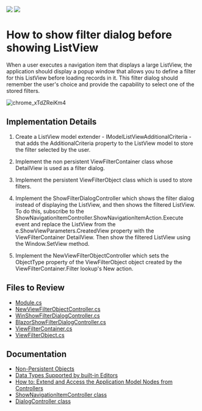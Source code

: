 <!-- default badges list -->
[![](https://img.shields.io/badge/Open_in_DevExpress_Support_Center-FF7200?style=flat-square&logo=DevExpress&logoColor=white)](https://supportcenter.devexpress.com/ticket/details/E1554)
[![](https://img.shields.io/badge/📖_How_to_use_DevExpress_Examples-e9f6fc?style=flat-square)](https://docs.devexpress.com/GeneralInformation/403183)
<!-- default badges end -->



# How to show filter dialog before showing ListView

When a user executes a navigation item that displays a large ListView, the application should display a popup window that allows you to define a filter for this ListView before loading records in it. This filter dialog should remember the user's choice and provide the capability to select one of the stored filters.

![chrome_xTdZReiKm4](https://github.com/DevExpress-Examples/XAF_how-to-show-filter-dialog-before-showing-listview-e1554/assets/14300209/ebfa62d4-f4b7-489e-94f1-3c76d691375f)

## Implementation Details

1. Create a ListView model extender - IModelListViewAdditionalCriteria - that adds the AdditionalCriteria property to the ListView model to store the filter selected by the user.

2. Implement the non persistent ViewFilterContainer class whose DetailView is used as a filter dialog.

3. Implement the persistent ViewFilterObject class which is used to store filters.

4. Implement the ShowFilterDialogController which shows the filter dialog instead of displaying the ListView, and then shows the filtered ListView. To do this, subscribe to the ShowNavigationItemController.ShowNavigationItemAction.Execute event and replace the ListView from the e.ShowViewParameters.CreatedView property with the ViewFilterContainer DetailView. Then show the filtered ListView using the Window.SetView method.

5. Implement the NewViewFilterObjectController which sets the ObjectType property of the ViewFilterObject object created by the ViewFilterContainer.Filter lookup's New action.


## Files to Review


* [Module.cs](CS/EFCore/DialogBeforeListViewEF/DialogBeforeListViewEF.Module/Module.cs)
* [NewViewFilterObjectController.cs](CS/EFCore/DialogBeforeListViewEF/DialogBeforeListViewEF.Module/Controllers/NewViewFilterObjectController.cs)
* [WinShowFilterDialogController.cs](CS/EFCore/DialogBeforeListViewEF/DialogBeforeListViewEF.Win/Controllers/WinShowFilterDialogController.cs) 
* [BlazorShowFilterDialogController.cs](CS/EFCore/DialogBeforeListViewEF/DialogBeforeListViewEF.Blazor.Server/Controllers/BlazorShowFilterDialogController.cs) 
* [ViewFilterContainer.cs](CS/EFCore/DialogBeforeListViewEF/DialogBeforeListViewEF.Module/BusinessObjects/ViewFilterContainer.cs) 
* [ViewFilterObject.cs](CS/EFCore/DialogBeforeListViewEF/DialogBeforeListViewEF.Module/BusinessObjects/ViewFilterObject.cs) 

## Documentation

- [Non-Persistent Objects](https://docs.devexpress.com/eXpressAppFramework/116516/business-model-design-orm/non-persistent-objects)
- [Data Types Supported by built-in Editors](https://docs.devexpress.com/eXpressAppFramework/113014/business-model-design-orm/data-types-supported-by-built-in-editors)
- [How to: Extend and Access the Application Model Nodes from Controllers](https://docs.devexpress.com/eXpressAppFramework/112785/ui-construction/application-model-ui-settings-storage/customize-application-model-in-code/how-to-extend-the-application-model-nodes-from-controllers)
- [ShowNavigationItemController class](https://docs.devexpress.com/eXpressAppFramework/DevExpress.ExpressApp.SystemModule.ShowNavigationItemController)
- [DialogController class](https://docs.devexpress.com/eXpressAppFramework/DevExpress.ExpressApp.SystemModule.DialogController)
